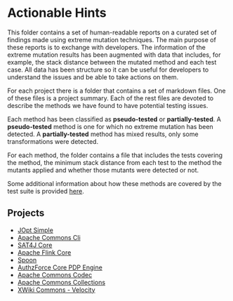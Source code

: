 # Actionable Hints

This folder contains a set of human-readable reports on a curated set of 
findings made using extreme mutation techniques. The main purpose of these
reports is to exchange with developers. The information of the extreme mutation
results has been augmented with data that includes, for example, the stack
distance between the mutated method and each test case. All data has been 
structure so it can be useful for developers to understand the issues and be 
able to take actions on them.

For each project there is a folder that contains a set of markdown files. 
One of these files is a project summary. Each of the rest files are devoted to 
describe the methods we have found to have potential testing issues.

Each method has been classified as **pseudo-tested** or **partially-tested**. 
A **pseudo-tested** method is one for which no extreme mutation has been detected.
A **partially-tested** method has mixed results, only some transformations were
detected.

For each method, the folder contains a file that includes the tests
covering the method, the minimum stack distance from each test to the method
the mutants applied and whether those mutants were detected or not.

Some additional information about how these methods are covered by the test
suite is provided [here](interplay_report/index.md).

## Projects

* [JOpt Simple](jopt-simple/index.md)
* [Apache Commons Cli](commons-cli/index.md)
* [SAT4J Core](sat4j-core/index.md)
* [Apache Flink Core](flink-core/index.md)
* [Spoon](spoon/index.md)
* [AuthzForce Core PDP Engine](authzforce-core/index.md)
* [Apache Commons Codec](commons-codec/index.md)
* [Apache Commons Collections](commons-collections/index.md)
* [XWiki Commons - Velocity](xwiki-commons-velocity/index.md)